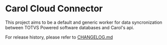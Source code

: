 # Carol Cloud Connector
This project aims to be a default and generic worker for data syncronization between TOTVS Powered software databases and Carol's api.

For release history, please refer to [CHANGELOG.md](CHANGELOG.md)
